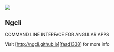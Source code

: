 ![](https://travis-ci.org/ngCli/ng-cli.svg?branch=master)

## Ngcli

COMMAND LINE INTERFACE FOR ANGULAR APPS

Visit [http://ngcli.github.io][faad1338] for more info

  [faad1338]: http://ngcli.github.io "http://ngcli.github.io"
